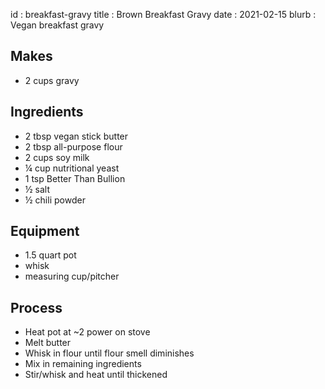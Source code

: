 id         : breakfast-gravy
title      : Brown Breakfast Gravy
date       : 2021-02-15
blurb      : Vegan breakfast gravy

## Makes

* 2 cups gravy

## Ingredients

* 2 tbsp vegan stick butter
* 2 tbsp all-purpose flour
* 2 cups soy milk
* &frac14; cup nutritional yeast
* 1 tsp Better Than Bullion
* &frac12; salt
* &frac12; chili powder

## Equipment

* 1.5 quart pot
* whisk
* measuring cup/pitcher

## Process

* Heat pot at ~2 power on stove
* Melt butter
* Whisk in flour until flour smell diminishes
* Mix in remaining ingredients
* Stir/whisk and heat until thickened
